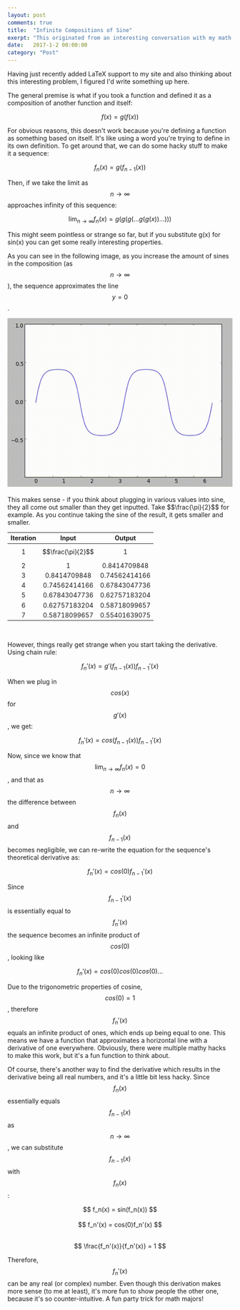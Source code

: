 ```yaml
---
layout: post
comments: true
title:  "Infinite Compositions of Sine"
exerpt: "This originated from an interesting conversation with my math teacher."
date:   2017-1-2 00:00:00
category: "Post"
---
```


Having just recently added LaTeX support to my site and also thinking about this interesting problem, I figured I'd write something up here.

The general premise is what if you took a function and defined it as a composition of another function and itself:

$$f(x) = g(f(x))$$

For obvious reasons, this doesn't work because you're defining a function as something based on itself. It's like using a word you're trying to define in its own definition. To get around that, we can do some hacky stuff to make it a sequence:

$$f_n(x) = g(f_{n-1}(x))$$

Then, if we take the limit as $$n \to\infty$$ approaches infinity of this sequence:

$$\lim_{n\to\infty} f_n(x) = g(g(g(...g(g(x))...)))$$

This might seem pointless or strange so far, but if you substitute g(x) for sin(x) you can get some really interesting properties.

As you can see in the following image, as you increase the amount of sines in the composition (as $$n \to \infty$$), the sequence approximates the line $$y = 0$$.

<center>
<img src="/attachments/sine.gif"/>
</center>
<br>
This makes sense - if you think about plugging in various values into sine, they all come out smaller than they get inputted. Take $$\frac{\pi}{2}$$ for example. As you continue taking the sine of the result, it gets smaller and smaller.

| Iteration   | Input | Output |
|:-----------:|:-------:|:--------:|
| 1 | $$\frac{\pi}{2}$$ | 1 |
| 2 | 1 | 0.8414709848 |
| 3 | 0.8414709848 | 0.74562414166 |
| 4 | 0.74562414166 | 0.67843047736 |
| 5 | 0.67843047736 | 0.62757183204 |
| 6 | 0.62757183204 | 0.58718099657 |
| 7 | 0.58718099657 | 0.55401639075 |

<br>

However, things really get strange when you start taking the derivative. Using chain rule:

$$ f_n'(x) = g'(f_{n-1}(x))f_{n-1}'(x)$$

When we plug in $$cos(x)$$ for $$g'(x)$$, we get:

$$ f_n'(x) = cos(f_{n-1}(x))f_{n-1}'(x) $$

Now, since we know that $$ \lim_{n\to\infty} f_n(x) = 0 $$, and that as $$n\to\infty$$ the difference between $$f_n(x)$$ and $$f_{n-1}(x)$$ becomes negligible, we can re-write the equation for the sequence's theoretical derivative as:

$$ f_n'(x) = cos(0) f_{n-1}'(x)$$

Since $$f_{n-1}'(x)$$ is essentially equal to $$f_n'(x)$$ the sequence becomes an infinite product of $$cos(0)$$, looking like

$$ f_n'(x) = cos(0)cos(0)cos(0)... $$

Due to the trigonometric properties of cosine, $$cos(0) = 1$$, therefore $$f_n'(x)$$ equals an infinite product of ones, which ends up being equal to one.
This means we have a function that approximates a horizontal line with a derivative of one everywhere. Obviously, there were multiple mathy hacks to make this work, but it's a fun function to think about.

Of course, there's another way to find the derivative which results in the derivative being all real numbers, and it's a little bit less hacky. Since $$f_n(x)$$ essentially equals $$f_{n-1}(x)$$ as $$n\to\infty$$, we can substitute $$f_{n-1}(x)$$ with $$f_n(x)$$:

<center>
$$ f_n(x) = sin(f_n(x)) $$
</center>
<br>
<center>
$$ f_n'(x) = cos(0)f_n'(x) $$
</center>
<br>

$$ \frac{f_n'(x)}{f_n'(x)} = 1 $$

Therefore, $$f_n'(x)$$ can be any real (or complex) number. Even though this derivation makes more sense (to me at least), it's more fun to show people the other one, because it's so counter-intuitive. A fun party trick for math majors!
